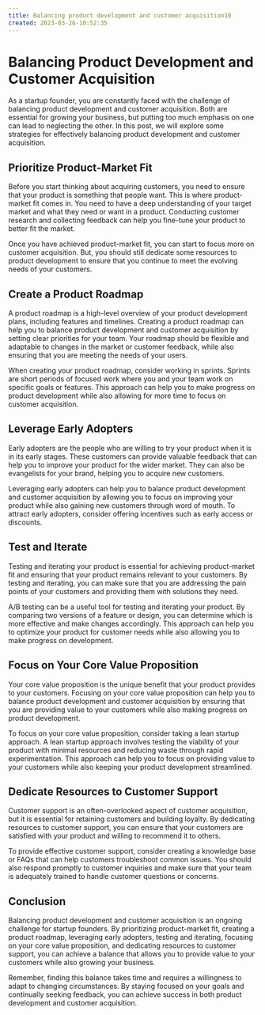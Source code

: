 ```yaml
---
title: Balancing product development and customer acquisition10
created: 2023-03-26-10:52:35
---
```


# Balancing Product Development and Customer Acquisition

As a startup founder, you are constantly faced with the challenge of balancing product development and customer acquisition. Both are essential for growing your business, but putting too much emphasis on one can lead to neglecting the other. In this post, we will explore some strategies for effectively balancing product development and customer acquisition.

## Prioritize Product-Market Fit

Before you start thinking about acquiring customers, you need to ensure that your product is something that people want. This is where product-market fit comes in. You need to have a deep understanding of your target market and what they need or want in a product. Conducting customer research and collecting feedback can help you fine-tune your product to better fit the market.

Once you have achieved product-market fit, you can start to focus more on customer acquisition. But, you should still dedicate some resources to product development to ensure that you continue to meet the evolving needs of your customers.

## Create a Product Roadmap

A product roadmap is a high-level overview of your product development plans, including features and timelines. Creating a product roadmap can help you to balance product development and customer acquisition by setting clear priorities for your team. Your roadmap should be flexible and adaptable to changes in the market or customer feedback, while also ensuring that you are meeting the needs of your users.

When creating your product roadmap, consider working in sprints. Sprints are short periods of focused work where you and your team work on specific goals or features. This approach can help you to make progress on product development while also allowing for more time to focus on customer acquisition.

## Leverage Early Adopters

Early adopters are the people who are willing to try your product when it is in its early stages. These customers can provide valuable feedback that can help you to improve your product for the wider market. They can also be evangelists for your brand, helping you to acquire new customers.

Leveraging early adopters can help you to balance product development and customer acquisition by allowing you to focus on improving your product while also gaining new customers through word of mouth. To attract early adopters, consider offering incentives such as early access or discounts.

## Test and Iterate

Testing and iterating your product is essential for achieving product-market fit and ensuring that your product remains relevant to your customers. By testing and iterating, you can make sure that you are addressing the pain points of your customers and providing them with solutions they need.

A/B testing can be a useful tool for testing and iterating your product. By comparing two versions of a feature or design, you can determine which is more effective and make changes accordingly. This approach can help you to optimize your product for customer needs while also allowing you to make progress on development.

## Focus on Your Core Value Proposition

Your core value proposition is the unique benefit that your product provides to your customers. Focusing on your core value proposition can help you to balance product development and customer acquisition by ensuring that you are providing value to your customers while also making progress on product development.

To focus on your core value proposition, consider taking a lean startup approach. A lean startup approach involves testing the viability of your product with minimal resources and reducing waste through rapid experimentation. This approach can help you to focus on providing value to your customers while also keeping your product development streamlined.

## Dedicate Resources to Customer Support

Customer support is an often-overlooked aspect of customer acquisition, but it is essential for retaining customers and building loyalty. By dedicating resources to customer support, you can ensure that your customers are satisfied with your product and willing to recommend it to others.

To provide effective customer support, consider creating a knowledge base or FAQs that can help customers troubleshoot common issues. You should also respond promptly to customer inquiries and make sure that your team is adequately trained to handle customer questions or concerns.

## Conclusion

Balancing product development and customer acquisition is an ongoing challenge for startup founders. By prioritizing product-market fit, creating a product roadmap, leveraging early adopters, testing and iterating, focusing on your core value proposition, and dedicating resources to customer support, you can achieve a balance that allows you to provide value to your customers while also growing your business.

Remember, finding this balance takes time and requires a willingness to adapt to changing circumstances. By staying focused on your goals and continually seeking feedback, you can achieve success in both product development and customer acquisition.
